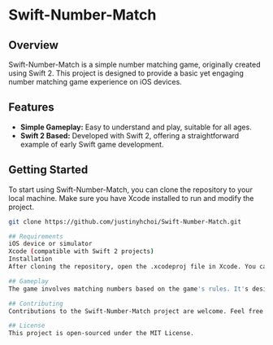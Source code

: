 # Swift-Number-Match

## Overview
Swift-Number-Match is a simple number matching game, originally created using Swift 2. This project is designed to provide a basic yet engaging number matching game experience on iOS devices.

## Features
- **Simple Gameplay:** Easy to understand and play, suitable for all ages.
- **Swift 2 Based:** Developed with Swift 2, offering a straightforward example of early Swift game development.

## Getting Started
To start using Swift-Number-Match, you can clone the repository to your local machine. Make sure you have Xcode installed to run and modify the project.

```bash
git clone https://github.com/justinyhchoi/Swift-Number-Match.git

## Requirements
iOS device or simulator
Xcode (compatible with Swift 2 projects)
Installation
After cloning the repository, open the .xcodeproj file in Xcode. You can then run the project on your chosen simulator or physical iOS device.

## Gameplay
The game involves matching numbers based on the game's rules. It's designed to be intuitive and straightforward, making it accessible for players of all ages.

## Contributing
Contributions to the Swift-Number-Match project are welcome. Feel free to fork the repository, make your changes, and submit a pull request.

## License
This project is open-sourced under the MIT License.
